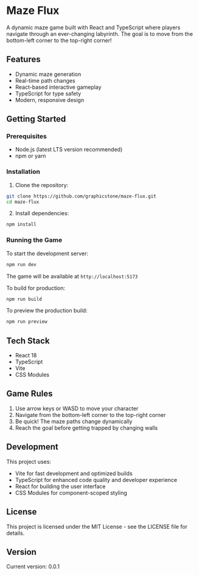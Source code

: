 # Maze Flux

A dynamic maze game built with React and TypeScript where players navigate through an ever-changing labyrinth. The goal is to move from the bottom-left corner to the top-right corner!

## Features

- Dynamic maze generation
- Real-time path changes
- React-based interactive gameplay
- TypeScript for type safety
- Modern, responsive design

## Getting Started

### Prerequisites

- Node.js (latest LTS version recommended)
- npm or yarn

### Installation

1. Clone the repository:

```bash
git clone https://github.com/graphicstone/maze-flux.git
cd maze-flux
```

2. Install dependencies:

```bash
npm install
```

### Running the Game

To start the development server:

```bash
npm run dev
```

The game will be available at `http://localhost:5173`

To build for production:

```bash
npm run build
```

To preview the production build:

```bash
npm run preview
```

## Tech Stack

- React 18
- TypeScript
- Vite
- CSS Modules

## Game Rules

1. Use arrow keys or WASD to move your character
2. Navigate from the bottom-left corner to the top-right corner
3. Be quick! The maze paths change dynamically
4. Reach the goal before getting trapped by changing walls

## Development

This project uses:

- Vite for fast development and optimized builds
- TypeScript for enhanced code quality and developer experience
- React for building the user interface
- CSS Modules for component-scoped styling

## License

This project is licensed under the MIT License - see the LICENSE file for details.

## Version

Current version: 0.0.1
